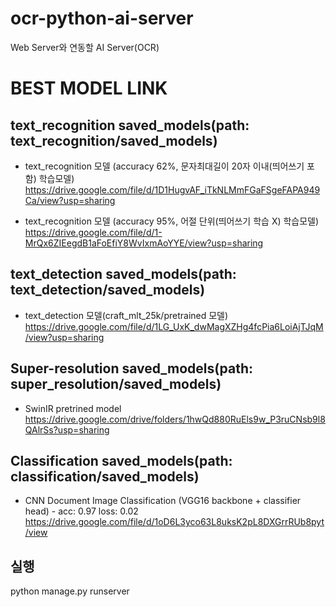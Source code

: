 # ocr-python-ai-server

Web Server와 연동할 AI Server(OCR)

# BEST MODEL LINK

## text_recognition saved_models(path: text_recognition/saved_models)

- text_recognition 모델 (accuracy 62%, 문자최대길이 20자 이내(띄어쓰기 포함) 학습모델)
  https://drive.google.com/file/d/1D1HugvAF_iTkNLMmFGaFSgeFAPA949Ca/view?usp=sharing

- text_recognition 모델 (accuracy 95%, 어절 단위(띄어쓰기 학습 X) 학습모델)
  https://drive.google.com/file/d/1-MrQx6ZIEegdB1aFoEfiY8WvIxmAoYYE/view?usp=sharing

## text_detection saved_models(path: text_detection/saved_models)

- text_detection 모델(craft_mlt_25k/pretrained 모델)
  https://drive.google.com/file/d/1LG_UxK_dwMagXZHg4fcPia6LoiAjTJqM/view?usp=sharing

## Super-resolution saved_models(path: super_resolution/saved_models)

- SwinIR pretrined model  
  https://drive.google.com/drive/folders/1hwQd880RuEls9w_P3ruCNsb9l8QAlrSs?usp=sharing

## Classification saved_models(path: classification/saved_models)
- CNN Document Image Classification (VGG16 backbone + classifier head) - acc: 0.97 loss: 0.02
  https://drive.google.com/file/d/1oD6L3yco63L8uksK2pL8DXGrrRUb8pyt/view

## 실행

python manage.py runserver

<!-- python manage.py runserver --settings=ai.settings.settings -->
